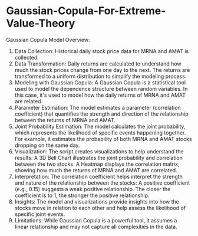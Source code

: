 # Gaussian-Copula-For-Extreme-Value-Theory

Gaussian Copula Model Overview:
1. Data Collection:
Historical daily stock price data for MRNA and AMAT is collected.
2. Data Transformation:
Daily returns are calculated to understand how much the stock prices change from one day to the next.
The returns are transformed to a uniform distribution to simplify the modeling process.
3. Modeling with Gaussian Copula:
A Gaussian Copula is a statistical tool used to model the dependence structure between random variables.
In this case, it's used to model how the daily returns of MRNA and AMAT are related.
4. Parameter Estimation:
The model estimates a parameter (correlation coefficient) that quantifies the strength and direction of the relationship between the returns of MRNA and AMAT.
5. Joint Probability Estimation:
The model calculates the joint probability, which represents the likelihood of specific events happening together. For example, it estimates the probability of both MRNA and AMAT stocks dropping on the same day.
6. Visualization:
The script creates visualizations to help understand the results:
A 3D Bell Chart illustrates the joint probability and correlation between the two stocks.
A Heatmap displays the correlation matrix, showing how much the returns of MRNA and AMAT are correlated.
7. Interpretation:
The correlation coefficient helps interpret the strength and nature of the relationship between the stocks:
A positive coefficient (e.g., 0.15) suggests a weak positive relationship.
The closer the coefficient is to 1, the stronger the positive relationship.
8. Insights:
The model and visualizations provide insights into how the stocks move in relation to each other and help assess the likelihood of specific joint events.
9. Limitations:
While Gaussian Copula is a powerful tool, it assumes a linear relationship and may not capture all complexities in the data.

